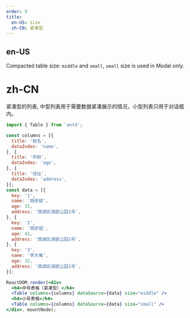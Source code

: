```yaml
---
order: 9
title:
  en-US: size
  zh-CN: 紧凑型
---
```


## en-US

Compacted table size: `middle` and `small`, `small` size is used in Modal only.

# zh-CN

紧凑型的列表, 中型列表用于需要数据紧凑展示的情况，小型列表只用于对话框内。

````jsx
import { Table } from 'antd';

const columns = [{
  title: '姓名',
  dataIndex: 'name',
}, {
  title: '年龄',
  dataIndex: 'age',
}, {
  title: '住址',
  dataIndex: 'address',
}];
const data = [{
  key: '1',
  name: '胡彦斌',
  age: 32,
  address: '西湖区湖底公园1号',
}, {
  key: '2',
  name: '胡彦祖',
  age: 42,
  address: '西湖区湖底公园1号',
}, {
  key: '3',
  name: '李大嘴',
  age: 32,
  address: '西湖区湖底公园1号',
}];

ReactDOM.render(<div>
  <h4>中号表格（紧凑型）</h4>
  <Table columns={columns} dataSource={data} size="middle" />
  <h4>小号表格</h4>
  <Table columns={columns} dataSource={data} size="small" />
</div>, mountNode);
````

<style>#components-table-demo-size h4 { margin-bottom: 16px; }</style>
